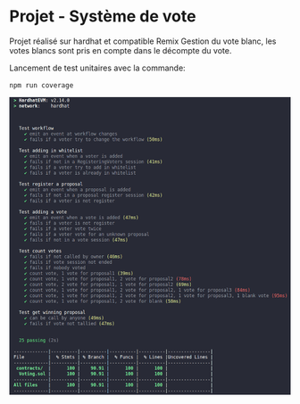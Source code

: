 # Projet - Système de vote

Projet réalisé sur hardhat et compatible Remix
Gestion du vote blanc, les votes blancs sont pris en compte dans le décompte du vote.

Lancement de test unitaires avec la commande:

```shell
npm run coverage
```

![alt text](./image.png)
